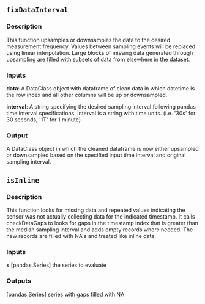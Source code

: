 ## `fixDataInterval`

### Description

This function upsamples or downsamples the data to the desired measurement frequency. Values between sampling events will be replaced using linear interpolation. Large blocks of missing data generated through upsampling are filled with subsets of data from elsewhere in the dataset. 

### Inputs
**data**: A DataClass object with dataframe of clean data in which datetime is the row index and all other columns will be up or downsampled.

**interval**: A string specifying the desired sampling interval following pandas time interval specifications. Interval is a string with time units. (i.e. '30s' for 30 seconds, '1T' for 1 minute)

### Output
A DataClass object in which the cleaned dataframe is now either upsampled or downsampled based on the specified input time interval and original sampling interval.


## `isInline`

### Description

This function looks for missing data and repeated values indicating the sensor was not actually collecting data for the indicated timestamp. It calls checkDataGaps  to looks for gaps in the timestamp index that is greater than the median sampling interval and adds empty records where needed. The new records are filled with NA's and treated like inline data.

### Inputs
**s** [pandas.Series] the series to evaluate

### Outputs
[pandas.Series] series with gaps filled with NA